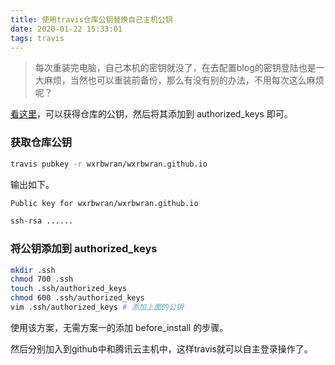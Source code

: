 ```yaml
---
title: 使用travis仓库公钥替换自己主机公钥
date: 2020-01-22 15:33:01
tags: travis
---
```

> 每次重装完电脑，自己本机的密钥就没了，在去配置blog的密钥登陆也是一大麻烦，当然也可以重装前备份，那么有没有别的办法，不用每次这么麻烦呢？

[看这里](https://docs.travis-ci.com/user/encryption-keys#fetching-the-public-key-for-your-repository)，可以获得仓库的公钥，然后将其添加到 authorized_keys 即可。

### 获取仓库公钥
```bash
travis pubkey -r wxrbwran/wxrbwran.github.io
```

输出如下。
```bash
Public key for wxrbwran/wxrbwran.github.io

ssh-rsa ......
```

### 将公钥添加到 authorized_keys
```bash
mkdir .ssh
chmod 700 .ssh
touch .ssh/authorized_keys
chmod 600 .ssh/authorized_keys
vim .ssh/authorized_keys # 添加上面的公钥
```
使用该方案，无需方案一的添加 before_install 的步骤。

然后分别加入到github中和腾讯云主机中，这样travis就可以自主登录操作了。